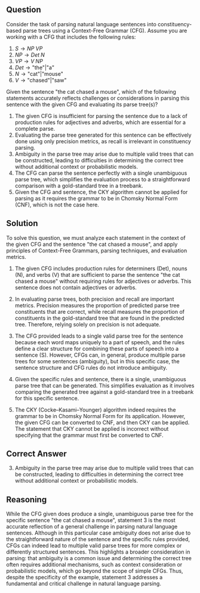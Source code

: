 ## Question

Consider the task of parsing natural language sentences into constituency-based parse trees using a Context-Free Grammar (CFG). Assume you are working with a CFG that includes the following rules:

1. $S \rightarrow NP \; VP$
2. $NP \rightarrow Det \; N$
3. $VP \rightarrow V \; NP$
4. $Det \rightarrow \text{"the"} | \text{"a"}$
5. $N \rightarrow \text{"cat"} | \text{"mouse"}$
6. $V \rightarrow \text{"chased"} | \text{"saw"}$

Given the sentence "the cat chased a mouse", which of the following statements accurately reflects challenges or considerations in parsing this sentence with the given CFG and evaluating its parse tree(s)?

1. The given CFG is insufficient for parsing the sentence due to a lack of production rules for adjectives and adverbs, which are essential for a complete parse.
2. Evaluating the parse tree generated for this sentence can be effectively done using only precision metrics, as recall is irrelevant in constituency parsing.
3. Ambiguity in the parse tree may arise due to multiple valid trees that can be constructed, leading to difficulties in determining the correct tree without additional context or probabilistic models.
4. The CFG can parse the sentence perfectly with a single unambiguous parse tree, which simplifies the evaluation process to a straightforward comparison with a gold-standard tree in a treebank.
5. Given the CFG and sentence, the CKY algorithm cannot be applied for parsing as it requires the grammar to be in Chomsky Normal Form (CNF), which is not the case here.

## Solution

To solve this question, we must analyze each statement in the context of the given CFG and the sentence "the cat chased a mouse", and apply principles of Context-Free Grammars, parsing techniques, and evaluation metrics.

1. The given CFG includes production rules for determiners (Det), nouns (N), and verbs (V) that are sufficient to parse the sentence "the cat chased a mouse" without requiring rules for adjectives or adverbs. This sentence does not contain adjectives or adverbs.

2. In evaluating parse trees, both precision and recall are important metrics. Precision measures the proportion of predicted parse tree constituents that are correct, while recall measures the proportion of constituents in the gold-standard tree that are found in the predicted tree. Therefore, relying solely on precision is not adequate.

3. The CFG provided leads to a single valid parse tree for the sentence because each word maps uniquely to a part of speech, and the rules define a clear structure for combining these parts of speech into a sentence (S). However, CFGs can, in general, produce multiple parse trees for some sentences (ambiguity), but in this specific case, the sentence structure and CFG rules do not introduce ambiguity.

4. Given the specific rules and sentence, there is a single, unambiguous parse tree that can be generated. This simplifies evaluation as it involves comparing the generated tree against a gold-standard tree in a treebank for this specific sentence.

5. The CKY (Cocke–Kasami–Younger) algorithm indeed requires the grammar to be in Chomsky Normal Form for its application. However, the given CFG can be converted to CNF, and then CKY can be applied. The statement that CKY cannot be applied is incorrect without specifying that the grammar must first be converted to CNF.

## Correct Answer

3. Ambiguity in the parse tree may arise due to multiple valid trees that can be constructed, leading to difficulties in determining the correct tree without additional context or probabilistic models.

## Reasoning

While the CFG given does produce a single, unambiguous parse tree for the specific sentence "the cat chased a mouse", statement 3 is the most accurate reflection of a general challenge in parsing natural language sentences. Although in this particular case ambiguity does not arise due to the straightforward nature of the sentence and the specific rules provided, CFGs can indeed lead to multiple valid parse trees for more complex or differently structured sentences. This highlights a broader consideration in parsing: that ambiguity is a common issue and determining the correct tree often requires additional mechanisms, such as context consideration or probabilistic models, which go beyond the scope of simple CFGs. Thus, despite the specificity of the example, statement 3 addresses a fundamental and critical challenge in natural language parsing.